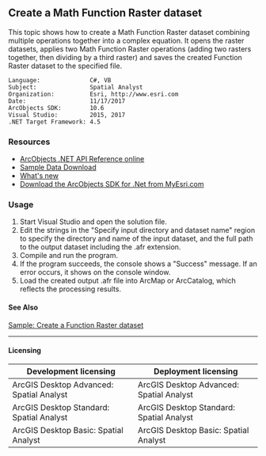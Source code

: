 ## Create a Math Function Raster dataset

This topic shows how to create a Math Function Raster dataset combining multiple operations together into a complex equation. It opens the raster datasets, applies two Math Function Raster operations (adding two rasters together, then dividing by a third raster) and saves the created Function Raster dataset to the specified file.  


<!-- TODO: Fill this section below with metadata about this sample-->
```
Language:              C#, VB
Subject:               Spatial Analyst
Organization:          Esri, http://www.esri.com
Date:                  11/17/2017
ArcObjects SDK:        10.6
Visual Studio:         2015, 2017
.NET Target Framework: 4.5
```

### Resources

* [ArcObjects .NET API Reference online](http://desktop.arcgis.com/en/arcobjects/latest/net/webframe.htm)  
* [Sample Data Download](../../releases)  
* [What's new](http://desktop.arcgis.com/en/arcobjects/latest/net/webframe.htm#91cabc68-2271-400a-8ff9-c7fb25108546.htm)  
* [Download the ArcObjects SDK for .Net from MyEsri.com](https://my.esri.com/)  

### Usage
1. Start Visual Studio and open the solution file.  
1. Edit the strings in the "Specify input directory and dataset name" region to specify the directory and name of the input dataset, and the full path to the output dataset including the .afr extension.  
1. Compile and run the program.  
1. If the program succeeds, the console shows a "Success" message. If an error occurs, it shows on the console window.  
1. Load the created output .afr file into ArcMap or ArcCatalog, which reflects the processing results.  







#### See Also  
[Sample: Create a Function Raster dataset](../../../Net/Raster/CreateFunctionRasterDataset)  


---------------------------------

#### Licensing  
| Development licensing | Deployment licensing | 
| ------------- | ------------- | 
| ArcGIS Desktop Advanced: Spatial Analyst | ArcGIS Desktop Advanced: Spatial Analyst |  
| ArcGIS Desktop Standard: Spatial Analyst | ArcGIS Desktop Standard: Spatial Analyst |  
| ArcGIS Desktop Basic: Spatial Analyst | ArcGIS Desktop Basic: Spatial Analyst |  


